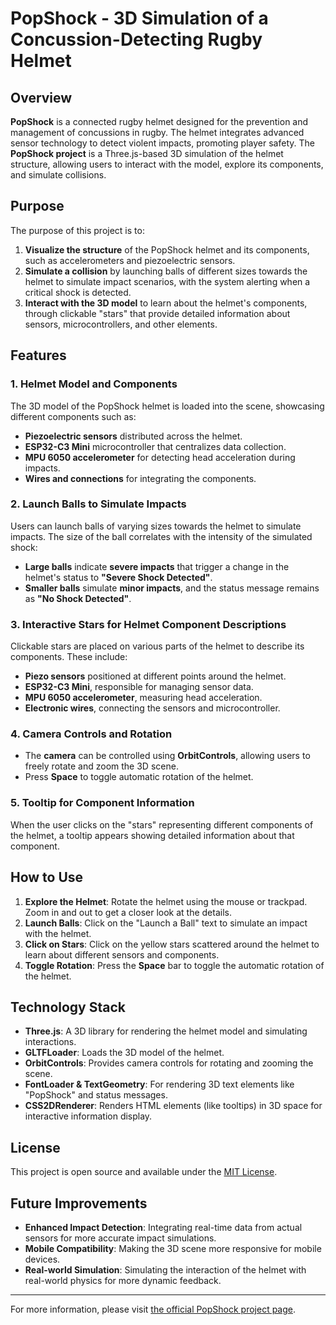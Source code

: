 
# PopShock - 3D Simulation of a Concussion-Detecting Rugby Helmet

## Overview

**PopShock** is a connected rugby helmet designed for the prevention and management of concussions in rugby. The helmet integrates advanced sensor technology to detect violent impacts, promoting player safety. The **PopShock project** is a Three.js-based 3D simulation of the helmet structure, allowing users to interact with the model, explore its components, and simulate collisions.

## Purpose

The purpose of this project is to:

1. **Visualize the structure** of the PopShock helmet and its components, such as accelerometers and piezoelectric sensors.
2. **Simulate a collision** by launching balls of different sizes towards the helmet to simulate impact scenarios, with the system alerting when a critical shock is detected.
3. **Interact with the 3D model** to learn about the helmet's components, through clickable "stars" that provide detailed information about sensors, microcontrollers, and other elements.

## Features

### 1. Helmet Model and Components
The 3D model of the PopShock helmet is loaded into the scene, showcasing different components such as:
- **Piezoelectric sensors** distributed across the helmet.
- **ESP32-C3 Mini** microcontroller that centralizes data collection.
- **MPU 6050 accelerometer** for detecting head acceleration during impacts.
- **Wires and connections** for integrating the components.

### 2. Launch Balls to Simulate Impacts
Users can launch balls of varying sizes towards the helmet to simulate impacts. The size of the ball correlates with the intensity of the simulated shock:
- **Large balls** indicate **severe impacts** that trigger a change in the helmet's status to **"Severe Shock Detected"**.
- **Smaller balls** simulate **minor impacts**, and the status message remains as **"No Shock Detected"**.

### 3. Interactive Stars for Helmet Component Descriptions
Clickable stars are placed on various parts of the helmet to describe its components. These include:
- **Piezo sensors** positioned at different points around the helmet.
- **ESP32-C3 Mini**, responsible for managing sensor data.
- **MPU 6050 accelerometer**, measuring head acceleration.
- **Electronic wires**, connecting the sensors and microcontroller.

### 4. Camera Controls and Rotation
- The **camera** can be controlled using **OrbitControls**, allowing users to freely rotate and zoom the 3D scene.
- Press **Space** to toggle automatic rotation of the helmet.

### 5. Tooltip for Component Information
When the user clicks on the "stars" representing different components of the helmet, a tooltip appears showing detailed information about that component.

## How to Use

1. **Explore the Helmet**: Rotate the helmet using the mouse or trackpad. Zoom in and out to get a closer look at the details.
2. **Launch Balls**: Click on the "Launch a Ball" text to simulate an impact with the helmet.
3. **Click on Stars**: Click on the yellow stars scattered around the helmet to learn about different sensors and components.
4. **Toggle Rotation**: Press the **Space** bar to toggle the automatic rotation of the helmet.

## Technology Stack

- **Three.js**: A 3D library for rendering the helmet model and simulating interactions.
- **GLTFLoader**: Loads the 3D model of the helmet.
- **OrbitControls**: Provides camera controls for rotating and zooming the scene.
- **FontLoader & TextGeometry**: For rendering 3D text elements like "PopShock" and status messages.
- **CSS2DRenderer**: Renders HTML elements (like tooltips) in 3D space for interactive information display.

## License

This project is open source and available under the [MIT License](LICENSE).

## Future Improvements

- **Enhanced Impact Detection**: Integrating real-time data from actual sensors for more accurate impact simulations.
- **Mobile Compatibility**: Making the 3D scene more responsive for mobile devices.
- **Real-world Simulation**: Simulating the interaction of the helmet with real-world physics for more dynamic feedback.

---

For more information, please visit [the official PopShock project page](https://github.com/yourusername/popshock).
